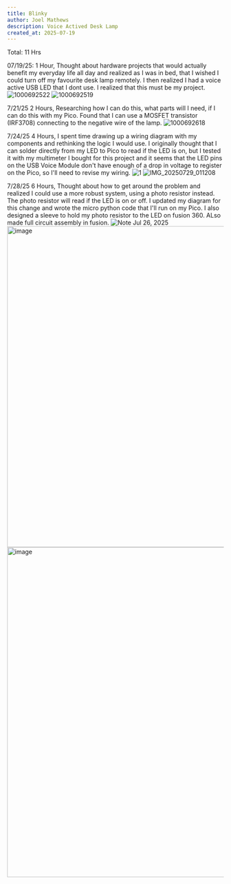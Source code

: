 ```yaml
---
title: Blinky
author: Joel Mathews
description: Voice Actived Desk Lamp
created_at: 2025-07-19
---
```


Total: 11 Hrs


07/19/25:
1 Hour, 
Thought about hardware projects that would actually benefit my everyday life all day and realized as I was in bed, that I wished I could turn off my favourite desk lamp remotely. I then realized I had a voice active USB LED that I dont use. I realized that this must be my project.
![1000692522](https://github.com/user-attachments/assets/6f3f0cb2-ab60-4ec0-8092-e7df6e2b330d)
![1000692519](https://github.com/user-attachments/assets/00870554-7cb4-4140-8637-392abd33ee64)


7/21/25
2 Hours,
Researching how I can do this, what parts will I need, if I can do this with my Pico. Found that I can use a MOSFET transistor (IRF3708) connecting to the negative wire of the lamp.
![1000692618](https://github.com/user-attachments/assets/b0196283-38f1-4e9f-9141-004115d950e3)


7/24/25
4 Hours,
I spent time drawing up a wiring diagram with my components and rethinking the logic I would use. I originally thought that I can solder directly from my LED to Pico to read if the LED is on, but I tested it with my multimeter I bought for this project and it seems that the LED pins on the USB Voice Module don't have enough of a drop in voltage to register on the Pico, so I'll need to revise my wiring.
![1](https://github.com/user-attachments/assets/2a334570-50ee-46f3-bd19-c018b0d3d3c1)
![IMG_20250729_011208](https://github.com/user-attachments/assets/c97e591d-eb27-4dc1-b74e-456ecee49603)

7/28/25
6 Hours,
Thought about how to get around the problem and realized I could use a more robust system, using a photo resistor instead. The photo resistor will read if the LED is on or off. I updated my diagram for this change and wrote the micro python code that I'll run on my Pico. I also designed a sleeve to hold my photo resistor to the LED on fusion 360. ALso made full circuit assembly in fusion.
![Note Jul 26, 2025](https://github.com/user-attachments/assets/a65ddc37-1bd0-4cfb-9939-1c95062fc962)
<img width="549" height="746" alt="image" src="https://github.com/user-attachments/assets/308fd26f-9366-4699-aba9-e5a6ffdee62d" />
<img width="897" height="767" alt="image" src="https://github.com/user-attachments/assets/b5cb9b0d-6f52-4fad-acfc-d1704b1e430d" />


